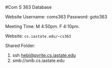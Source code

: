 #Com S 363
Database

Website Username: coms363
Password: goto363

Meeting Time: M 4:50pm. F 4:10pm.

Website: `cs.iastate.edu/~cs363`

Shared Folder:
1. ssh hebi@pyrite.cs.iastate.edu
2. smb://smb.cs.iastate.edu
